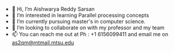 - 👋 Hi, I’m Aishwarya Reddy Sarsan
- 👀 I’m interested in learning Parallel processing concepts
- 🌱 I’m currently pursuing master's in computer science.
- 💞️ I’m looking to collaborate on with my professor and my team
- 📫 You can reach me out at Ph : +1 6156099411 and email me on as2qm@mtmail.mtsu.edu

<!---
AishwaryaSarsan1/AishwaryaSarsan1 is a ✨ special ✨ repository because its `README.md` (this file) appears on your GitHub profile.
You can click the Preview link to take a look at your changes.
--->
